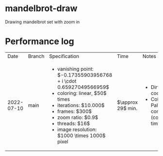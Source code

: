 # mandelbrot-draw
Drawing mandelbrot set with zoom in

# Performance log

<table>
  <tr>
    <td> Date </td>
    <td> Branch </td>
    <td> Specification </td>
    <td> Time </td>
    <td> Notes </td>
  </tr>
  <tr>
    <td> 2022-07-10 </td>
    <td> main </td>
    <td>
      <ul>
        <li> vanishing point: $-0.17355903956768 + i \cdot 0.65927049566959$ </li>
        <li> coloring: linear, $50$ times </li>
        <li> iterations: $10.000$ </li>
        <li> frames: $300$ </li>
        <li> zoom ratio: $0.9$ </li>
        <li> threads: $16$ </li>
        <li> image resolution: $1000 \times 1000$ pixel </li>
      </ul>
    </td>
    <td> $\approx 29$ min. </td>
    <td>
      <ul>
        <li> Dirty code </li>
        <li> Color Palettes constant </br> (compile time) </li>
      </ul>
    </td>
  </tr>
</table>
